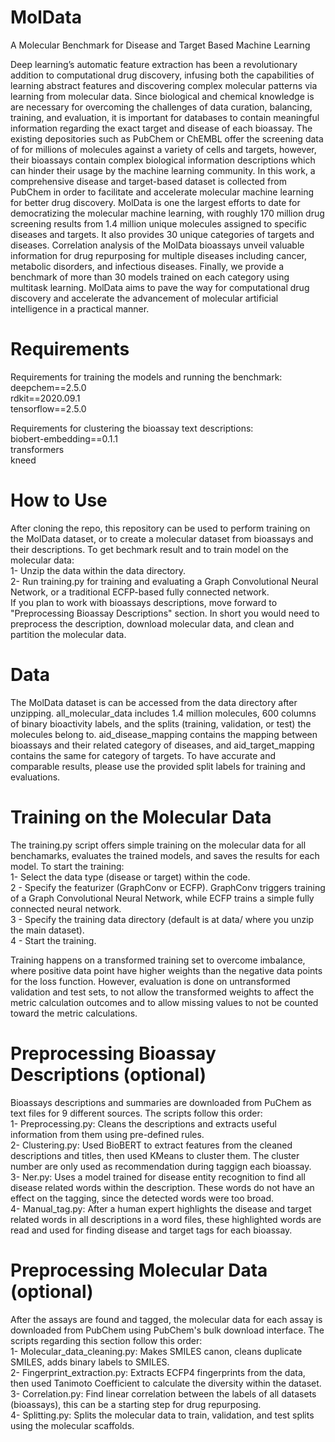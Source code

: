 # MolData
A Molecular Benchmark for Disease and Target Based Machine Learning

Deep learning’s automatic feature extraction has been a revolutionary addition to computational drug discovery, infusing both the capabilities of learning abstract features and discovering complex molecular patterns via learning from molecular data. Since biological and chemical knowledge is are necessary for overcoming the challenges of data curation, balancing, training, and evaluation, it is important for databases to contain meaningful information regarding the exact target and disease of each bioassay. The existing depositories such as PubChem or ChEMBL offer the screening data of for millions of molecules against a variety of cells and targets, however, their bioassays contain complex biological information descriptions which can hinder their usage by the machine learning community. In this work, a comprehensive disease and target-based dataset is collected from PubChem in order to facilitate and accelerate molecular machine learning for better drug discovery. MolData is one the largest efforts to date for democratizing the molecular machine learning, with roughly 170 million drug screening results from 1.4 million unique molecules assigned to specific diseases and targets. It also provides 30 unique categories of targets and diseases. Correlation analysis of the MolData bioassays unveil valuable information for drug repurposing for multiple diseases including cancer, metabolic disorders, and infectious diseases. Finally, we provide a benchmark of more than 30 models trained on each category using multitask learning. MolData aims to pave the way for computational drug discovery and accelerate the advancement of molecular artificial intelligence in a practical manner.

# Requirements
Requirements for training the models and running the benchmark:\
deepchem==2.5.0\
rdkit==2020.09.1\
tensorflow==2.5.0

Requirements for clustering the bioassay text descriptions:\
biobert-embedding==0.1.1\
transformers\
kneed

# How to Use
After cloning the repo, this repository can be used to perform training on the MolData dataset, or to create a molecular dataset from bioassays and their descriptions. To get bechmark result and to train model on the molecular data:\
1- Unzip the data within the data directory.\
2- Run training.py for training and evaluating a Graph Convolutional Neural Network, or a traditional ECFP-based fully connected network.\
If you plan to work with bioassays descriptions, move forward to "Preprocessing Bioassay Descriptions" section. In short you would need to preprocess the description, download molecular data, and clean and partition the molecular data.

# Data
The MolData dataset is can be accessed from the data directory after unzipping. all_molecular_data includes 1.4 million molecules, 600 columns of binary bioactivity labels, and the splits (training, validation, or test) the molecules belong to. aid_disease_mapping contains the mapping between bioassays and their related category of diseases, and aid_target_mapping contains the same for category of targets. To have accurate and comparable results, please use the provided split labels for training and evaluations.

# Training on the Molecular Data
The training.py script offers simple training on the molecular data for all benchamarks, evaluates the trained models, and saves the results for each model. To start the training:\
1- Select the data type (disease or target) within the code.\
2 - Specify the featurizer (GraphConv or ECFP). GraphConv triggers training of a Graph Convolutional Neural Network, while ECFP trains a simple fully connected neural network.\
3 - Specify the training data directory (default is at data/ where you unzip the main dataset).\
4 - Start the training.

Training happens on a transformed training set to overcome imbalance, where positive data point have higher weights than the negative data points for the loss function. However, evaluation is done on untransformed validation and test sets, to not allow the transformed weights to affect the metric calculation outcomes and to allow missing values to not be counted toward the metric calculations.

# Preprocessing Bioassay Descriptions (optional)
Bioassays descriptions and summaries are downloaded from PuChem as text files for 9 different sources. The scripts follow this order:\
1- Preprocessing.py: Cleans the descriptions and extracts useful information from them using pre-defined rules.\
2- Clustering.py: Used BioBERT to extract features from the cleaned descriptions and titles, then used KMeans to cluster them. The cluster number are only used as recommendation during taggign each bioassay.\
3- Ner.py: Uses  a model trained for disease entity recognition to find all disease related words within the description. These words do not have an effect on the tagging, since the detected words were too broad.\
4- Manual_tag.py: After a human expert highlights the disease and target related words in all descriptions in a word files, these highlighted words are read and used for finding disease and target tags for each bioassay.

# Preprocessing Molecular Data (optional)
After the assays are found and tagged, the molecular data for each assay is downloaded from PubChem using PubChem's bulk download interface. The scripts regarding this section follow this order:\
1- Molecular_data_cleaning.py: Makes SMILES canon, cleans duplicate SMILES, adds binary labels to SMILES.\
2- Fingerprint_extraction.py: Extracts ECFP4 fingerprints from the data, then used Tanimoto Coefficient to calculate the diversity within the dataset.\
3- Correlation.py: Find linear correlation between the labels of all datasets (bioassays), this can be a starting step for drug repurposing.\
4- Splitting.py: Splits the molecular data to train, validation, and test splits using the molecular scaffolds.
